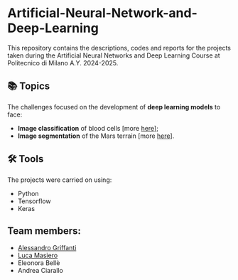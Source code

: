 # Artificial-Neural-Network-and-Deep-Learning

This repository contains the descriptions, codes and reports for the projects taken during the Artificial Neural Networks and Deep Learning Course at Politecnico di Milano A.Y. 2024-2025.

## 📚 Topics
The challenges focused on the development of **deep learning models** to face: 
* **Image classification** of blood cells [more [here](https://github.com/AlessandroGriffanti/Artificial-Neural-Network-and-Deep-Learning/tree/38e06d64f838000d92d9ba616949f0d8c55eb52d/Classification%20Challenge)];
* **Image segmentation** of the Mars terrain [more [here](https://github.com/AlessandroGriffanti/Artificial-Neural-Network-and-Deep-Learning/tree/38e06d64f838000d92d9ba616949f0d8c55eb52d/Segmentation%20Challenge)]. 

## 🛠️ Tools
The projects were carried on using:

* Python
* Tensorflow
* Keras

## Team members:
* [Alessandro Griffanti](https://github.com/AlessandroGriffanti)
* [Luca Masiero](https://github.com/LucaMasiero)
* Eleonora Bellè
* Andrea Ciarallo 

